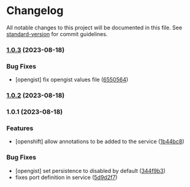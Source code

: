 # Changelog

All notable changes to this project will be documented in this file. See [standard-version](https://github.com/conventional-changelog/standard-version) for commit guidelines.

### [1.0.3](https://github.com/dblencowe/helm-charts/compare/v1.0.2...v1.0.3) (2023-08-18)


### Bug Fixes

* [opengist] fix opengist values file ([6550564](https://github.com/dblencowe/helm-charts/commit/6550564e55a2deda5b581dacb87c740e2e3e7477))

### [1.0.2](https://github.com/dblencowe/helm-charts/compare/v1.0.1...v1.0.2) (2023-08-18)

### 1.0.1 (2023-08-18)


### Features

* [openshift] allow annotations to be added to the service ([1b44bc8](https://github.com/dblencowe/helm-charts/commit/1b44bc854d58ee744d030d13240d9d47cea8e523))


### Bug Fixes

* [opengist] set persistence to disabled by default ([344f9b3](https://github.com/dblencowe/helm-charts/commit/344f9b3ea0d26529b94e17729dbdc6fd3a29af19))
* fixes port definition in service ([5d9d2f7](https://github.com/dblencowe/helm-charts/commit/5d9d2f7e7f2687801ef8be6d5ce21660793b2e8c))
